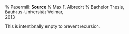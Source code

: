 % Papermill: **Source**
% Max F. Albrecht
% Bachelor Thesis, \
  Bauhaus-Universität Weimar, \
  2013


This is intentionally empty to prevent recursion.